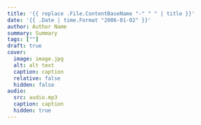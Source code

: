 ```yaml
---
title: '{{ replace .File.ContentBaseName "-" " " | title }}'
date: '{{ .Date | time.Format "2006-01-02" }}'
author: Author Name
summary: Summary
tags: [""]
draft: true
cover:
  image: image.jpg
  alt: alt text
  caption: caption
  relative: false
  hidden: false
audio:
  src: audio.mp3
  caption: caption
  hidden: true
---
```

